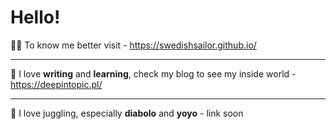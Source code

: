 # Hello!

🙋‍♂️ To know me better visit - https://swedishsailor.github.io/

---
🌙 I love **writing** and **learning**, check my blog to see my inside world - https://deepintopic.pl/

---
🏹 I love juggling, especially **diabolo** and **yoyo** - link soon

<!--![Image Title](https://i.postimg.cc/VkcGdDQ6/skykicia-kopia.png)
### Space cat wishes you good day-->
<!--
**swedishsailor/swedishsailor** is a ✨ _special_ ✨ repository because its `README.md` (this file) appears on your GitHub profile.

Here are some ideas to get you started:

- 🔭 I’m currently working on ...
- 🌱 I’m currently learning ...
- 👯 I’m looking to collaborate on ...
- 🤔 I’m looking for help with ...
- 💬 Ask me about ...
- 📫 How to reach me: ...
- 😄 Pronouns: ...
- ⚡ Fun fact: ...

![alt text](https://i.postimg.cc/Pr9pcDdL/small-scared-basil.gif)
-->
